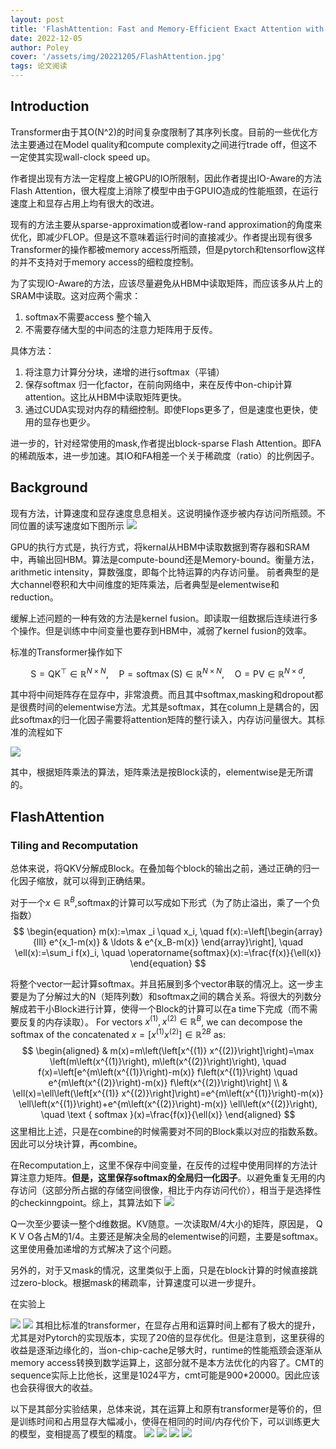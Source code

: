 ```yaml
---
layout: post
title: 'FlashAttention: Fast and Memory-Efficient Exact Attention with IO-Awareness'
date: 2022-12-05
author: Poley
cover: '/assets/img/20221205/FlashAttention.jpg'
tags: 论文阅读
---
```

## Introduction
Transformer由于其O(N^2)的时间复杂度限制了其序列长度。目前的一些优化方法主要通过在Model quality和compute complexity之间进行trade off，但这不一定使其实现wall-clock speed up。

作者提出现有方法一定程度上被GPU的IO所限制，因此作者提出IO-Aware的方法Flash Attention，很大程度上消除了模型中由于GPUIO造成的性能瓶颈，在运行速度上和显存占用上均有很大的改进。

现有的方法主要从sparse-approximation或者low-rand approximation的角度来优化，即减少FLOP。但是这不意味着运行时间的直接减少。作者提出现有很多Transformer的操作都被memory access所瓶颈，但是pytorch和tensorflow这样的并不支持对于memory access的细粒度控制。

为了实现IO-Aware的方法，应该尽量避免从HBM中读取矩阵，而应该多从片上的SRAM中读取。这对应两个需求：
1. softmax不需要access 整个输入 
2. 不需要存储大型的中间态的注意力矩阵用于反传。

具体方法：
1. 将注意力计算分分块，递增的进行softmax（平铺）
2. 保存softmax 归一化factor，在前向网络中，来在反传中on-chip计算attention。这比从HBM中读取矩阵更快。
3. 通过CUDA实现对内存的精细控制。即使Flops更多了，但是速度也更快，使用的显存也更少。

进一步的，针对经常使用的mask,作者提出block-sparse Flash Attention。即FA的稀疏版本，进一步加速。其IO和FA相差一个关于稀疏度（ratio）的比例因子。

## Background
现有方法，计算速度和显存速度息息相关。这说明操作逐步被内存访问所瓶颈。不同位置的读写速度如下图所示
![](/assets/img/20221205/FlashAttentionF1.jpg)

GPU的执行方式是，执行方式，将kernal从HBM中读取数据到寄存器和SRAM中，再输出回HBM。算法是compute-bound还是Memory-bound。衡量方法，arithmetic intensity，算数强度，即每个比特运算的内存访问量。
前者典型的是大channel卷积和大中间维度的矩阵乘法，后者典型是elementwise和reduction。

缓解上述问题的一种有效的方法是kernel fusion。即读取一组数据后连续进行多个操作。但是训练中中间变量也要存到HBM中，减弱了kernel fusion的效率。

标准的Transformer操作如下

$$
\begin{equation}
\mathrm{S}=\mathrm{QK}^{\top} \in \mathbb{R}^{N \times N}, \quad \mathrm{P}=\operatorname{softmax}(\mathrm{S}) \in \mathbb{R}^{N \times N}, \quad \mathrm{O}=\mathrm{PV} \in \mathbb{R}^{N \times d},
\end{equation}
$$

其中将中间矩阵存在显存中，非常浪费。而且其中softmax,masking和dropout都是很费时间的elementwise方法。尤其是softmax，其在column上是耦合的，因此softmax的归一化因子需要将attention矩阵的整行读入，内存访问量很大。其标准的流程如下

![](/assets/img/20221205/FlashAttentionA0.jpg)

其中，根据矩阵乘法的算法，矩阵乘法是按Block读的，elementwise是无所谓的。



## FlashAttention

### Tiling and Recomputation
总体来说，将QKV分解成Block。在叠加每个block的输出之前，通过正确的归一化因子缩放，就可以得到正确结果。

对于一个$x \in \mathbb{R}^B$,softmax的计算可以写成如下形式（为了防止溢出，乘了一个负指数）
$$
\begin{equation}
m(x):=\max _i \quad x_i, \quad f(x):=\left[\begin{array}{lll}
e^{x_1-m(x)} & \ldots & e^{x_B-m(x)}
\end{array}\right], \quad \ell(x):=\sum_i f(x)_i, \quad \operatorname{softmax}(x):=\frac{f(x)}{\ell(x)}
\end{equation}
$$

将整个vector一起计算softmax。并且拓展到多个vector串联的情况上。这一步主要是为了分解过大的N（矩阵列数）和softmax之间的耦合关系。将很大的列数分解成若干小Block进行计算，使得一个Block的计算可以在a time下完成（而不需要反复的内存读取）。
For vectors $x^{(1)}, x^{(2)} \in \mathbb{R}^B$, we can decompose the softmax of the concatenated $x=\left[x^{(1)} x^{(2)}\right] \in \mathbb{R}^{2 B}$ as:
$$
\begin{aligned}
& m(x)=m\left(\left[x^{(1)} x^{(2)}\right]\right)=\max \left(m\left(x^{(1)}\right), m\left(x^{(2)}\right)\right), \quad f(x)=\left[e^{m\left(x^{(1)}\right)-m(x)} f\left(x^{(1)}\right) \quad e^{m\left(x^{(2)}\right)-m(x)} f\left(x^{(2)}\right)\right] \\
& \ell(x)=\ell\left(\left[x^{(1)} x^{(2)}\right]\right)=e^{m\left(x^{(1)}\right)-m(x)} \ell\left(x^{(1)}\right)+e^{m\left(x^{(2)}\right)-m(x)} \ell\left(x^{(2)}\right), \quad \text { softmax }(x)=\frac{f(x)}{\ell(x)}
\end{aligned}
$$
这里相比上述，只是在combine的时候需要对不同的Block乘以对应的指数系数。因此可以分块计算，再combine。

在Recomputation上，这里不保存中间变量，在反传的过程中使用同样的方法计算注意力矩阵。**但是，这里保存softmax的全局归一化因子**。以避免重复无用的内存访问（这部分所占据的存储空间很像，相比于内存访问代价），相当于是选择性的checkinngpoint。综上，其算法如下
![](/assets/img/20221205/FlashAttentionA1.jpg)

Q一次至少要读一整个d维数据。KV随意。一次读取M/4大小的矩阵，原因是， Q K V O各占M的1/4。主要还是解决全局的elementwise的问题，主要是softmax。这里使用叠加递增的方式解决了这个问题。

另外的，对于又mask的情况，这里类似于上面，只是在block计算的时候直接跳过zero-block。根据mask的稀疏率，计算速度可以进一步提升。

在实验上

![](/assets/img/20221205/FlashAttentionF2.jpg)
![](/assets/img/20221205/FlashAttentionF3.jpg)
其相比标准的transformer，在显存占用和运算时间上都有了极大的提升，尤其是对Pytorch的实现版本，实现了20倍的显存优化。但是注意到，这里获得的收益是逐渐边缘化的，当on-chip-cache足够大时，runtime的性能瓶颈会逐渐从memory access转换到数学运算上，这部分就不是本方法优化的内容了。CMT的sequence实际上比他长，这里是1024平方，cmt可能是900*20000。因此应该也会获得很大的收益。

以下是其部分实验结果，总体来说，其在运算上和原有transformer是等价的，但是训练时间和占用显存大幅减小，使得在相同的时间/内存代价下，可以训练更大的模型，变相提高了模型的精度。
![](/assets/img/20221205/FlashAttentionT1.jpg)
![](/assets/img/20221205/FlashAttentionT2.jpg)
![](/assets/img/20221205/FlashAttentionT3.jpg)
![](/assets/img/20221205/FlashAttentionT4.jpg)

